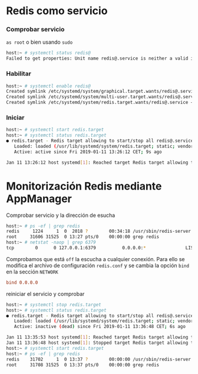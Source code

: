 # Redis como servicio

### Comprobar servicio

`as root` o bien usando `sudo`
```sh
host:~ # systemctl status redis@
Failed to get properties: Unit name redis@.service is neither a valid invocation ID nor unit name.
```

### Habilitar

```sh
host:~ # systemctl enable redis@
Created symlink /etc/systemd/system/graphical.target.wants/redis@.service → /usr/lib/systemd/system/redis@.service.
Created symlink /etc/systemd/system/multi-user.target.wants/redis@.service → /usr/lib/systemd/system/redis@.service.
Created symlink /etc/systemd/system/redis.target.wants/redis@.service → /usr/lib/systemd/system/redis@.service.
```

### Iniciar

```bash
host:~ # systemctl start redis.target
host:~ # systemctl status redis.target
● redis.target - Redis target allowing to start/stop all redis@.service instances at once
   Loaded: loaded (/usr/lib/systemd/system/redis.target; static; vendor preset: disabled)
   Active: active since Fri 2019-01-11 13:26:12 CET; 9s ago

Jan 11 13:26:12 host systemd[1]: Reached target Redis target allowing to start/stop all redis@.service instances at once.
```

# Monitorización Redis mediante AppManager

Comprobar servicio y la dirección de esucha

```bash
host:~ # ps -ef | grep redis
redis     1224     1  0  2018 ?        00:34:18 /usr/sbin/redis-server 127.0.0.1:6379
root     31606 31525  0 13:27 pts/0    00:00:00 grep redis
host:~ # netstat -naop | grep 6379
tcp        0      0 127.0.0.1:6379          0.0.0.0:*               LISTEN      1224/redis-server 1  off (0.00/0/0)
```
Comprobamos que está `off` la escucha a cualquier conexión. Para ello se modifica el archivo de configuración `redis.conf` y se cambia la opción `bind` en la sección `NETWORK`

```conf
bind 0.0.0.0
```
reiniciar el servicio y comprobar
```bash
host:~ # systemctl stop redis.target
host:~ # systemctl status redis.target
● redis.target - Redis target allowing to start/stop all redis@.service instances at once
   Loaded: loaded (/usr/lib/systemd/system/redis.target; static; vendor preset: disabled)
   Active: inactive (dead) since Fri 2019-01-11 13:36:48 CET; 6s ago

Jan 11 13:35:53 host systemd[1]: Reached target Redis target allowing to start/stop all redis@.service instances at once.
Jan 11 13:36:48 host systemd[1]: Stopped target Redis target allowing to start/stop all redis@.service instances at once.
host:~ # systemctl start redis.target
host:~ # ps -ef | grep redis
redis    31702     1  0 13:37 ?        00:00:00 /usr/sbin/redis-server 0.0.0.0:6379
root     31708 31525  0 13:37 pts/0    00:00:00 grep redis
```